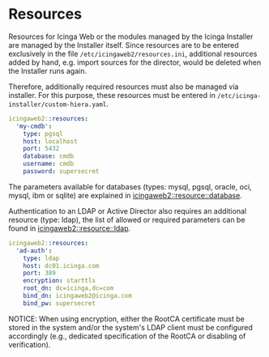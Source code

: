 # Resources

Resources for Icinga Web or the modules managed by the Icinga Installer are managed by the Installer itself. Since resources are to be entered exclusively in the file `/etc/icingaweb2/resources.ini`, additional resources added by hand, e.g. import sources for the director, would be deleted when the Installer runs again. 

Therefore, additionally required resources must also be managed via installer. For this purpose, these resources must be entered in `/etc/icinga-installer/custom-hiera.yaml`.

```yaml
icingaweb2::resources:
  'my-cmdb':
    type: pgsql
    host: localhost
    port: 5432
    database: cmdb
    username: cmdb
    password: supersecret
```

The parameters available for databases (types: mysql, pgsql, oracle, oci, mysql, ibm or sqlite) are explained in [icingaweb2::resource::database](https://github.com/Icinga/puppet-icingaweb2/blob/master/REFERENCE.md#icingaweb2resourcedatabase).

Authentication to an LDAP or Active Director also requires an additional resource (type: ldap), the list of allowed or required parameters can be found in [icingaweb2::resource::ldap](https://github.com/Icinga/puppet-icingaweb2/blob/master/REFERENCE.md#icingaweb2resourceldap).

```yaml
icingaweb2::resources:
  'ad-auth':
    type: ldap
    host: dc01.icinga.com
    port: 389
    encryption: starttls
    root_dn: dc=icinga,dc=com
    bind_dn: icingaweb2@icinga.com
    bind_pw: supersecret
```

NOTICE: When using encryption, either the RootCA certificate must be stored in the system and/or the system's LDAP client must be configured accordingly (e.g., dedicated specification of the RootCA or disabling of verification).
